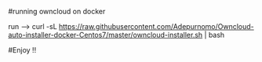 #running owncloud on docker 

run --> curl -sL https://raw.githubusercontent.com/Adepurnomo/Owncloud-auto-installer-docker-Centos7/master/owncloud-installer.sh | bash

#Enjoy !!
